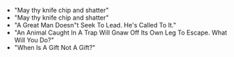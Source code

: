 * "May thy knife chip and shatter"
* "May thy knife chip and shatter"
* "A Great Man Doesn"t Seek To Lead. He's Called To It."
* "An Animal Caught In A Trap Will Gnaw Off Its Own Leg To Escape. What Will You Do?"
* "When Is A Gift Not A Gift?"
